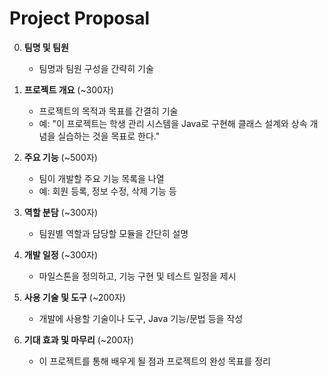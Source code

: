 # Project Proposal

0. **팀명 및 팀원**
   - 팀명과 팀원 구성을 간략히 기술

1. **프로젝트 개요** (~300자)
   - 프로젝트의 목적과 목표를 간결히 기술
   - 예: "이 프로젝트는 학생 관리 시스템을 Java로 구현해 클래스 설계와 상속 개념을 실습하는 것을 목표로 한다."

2. **주요 기능** (~500자)
   - 팀이 개발할 주요 기능 목록을 나열
   - 예: 회원 등록, 정보 수정, 삭제 기능 등

3. **역할 분담** (~300자)
   - 팀원별 역할과 담당할 모듈을 간단히 설명

4. **개발 일정** (~300자)
   - 마일스톤을 정의하고, 기능 구현 및 테스트 일정을 제시

5. **사용 기술 및 도구** (~200자)
   - 개발에 사용할 기술이나 도구, Java 기능/문법 등을 작성

6. **기대 효과 및 마무리** (~200자)
   - 이 프로젝트를 통해 배우게 될 점과 프로젝트의 완성 목표를 정리
